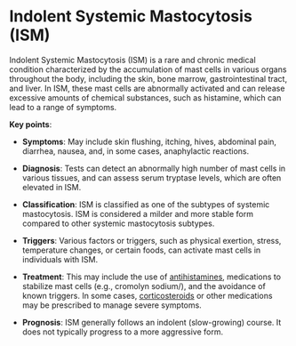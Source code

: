 [//]: # (
source: gpt-3 + jph editing
abbr: ISM
tags: conditions
)

# Indolent Systemic Mastocytosis (ISM)

Indolent Systemic Mastocytosis (ISM) is a rare and chronic medical condition characterized by the accumulation of mast cells in various organs throughout the body, including the skin, bone marrow, gastrointestinal tract, and liver. In ISM, these mast cells are abnormally activated and can release excessive amounts of chemical substances, such as histamine, which can lead to a range of symptoms.

**Key points**:

* **Symptoms**: May include skin flushing, itching, hives, abdominal pain, diarrhea, nausea, and, in some cases, anaphylactic reactions.

* **Diagnosis**: Tests can detect an abnormally high number of mast cells in various tissues, and can assess serum tryptase levels, which are often elevated in ISM.

* **Classification**: ISM is classified as one of the subtypes of systemic mastocytosis. ISM is considered a milder and more stable form compared to other systemic mastocytosis subtypes.

* **Triggers**: Various factors or triggers, such as physical exertion, stress, temperature changes, or certain foods, can activate mast cells in individuals with ISM.

* **Treatment**: This may include the use of [antihistamines](../antihistamines/), medications to stabilize mast cells (e.g., cromolyn sodium/), and the avoidance of known triggers. In some cases, [corticosteroids](../corticosteroids/) or other medications may be prescribed to manage severe symptoms.

* **Prognosis**: ISM generally follows an indolent (slow-growing) course. It does not typically progress to a more aggressive form.